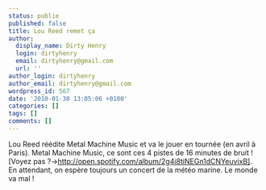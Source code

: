 ```yaml
---
status: publie
published: false
title: Lou Reed remet ça
author:
  display_name: Dirty Henry
  login: dirtyhenry
  email: dirtyhenry@gmail.com
  url: ''
author_login: dirtyhenry
author_email: dirtyhenry@gmail.com
wordpress_id: 567
date: '2010-01-30 13:05:06 +0100'
categories: []
tags: []
comments: []
---
```

Lou Reed réédite Metal Machine Music et va le jouer en tournée (en avril à Paris). Metal Machine Music, ce sont ces 4 pistes de 16 minutes de bruit ! [Voyez pas ?->http://open.spotify.com/album/2g4i8tiNEGn1dCNYeuvixB]. En attendant, on espère toujours un concert de la météo marine. Le monde va mal !
